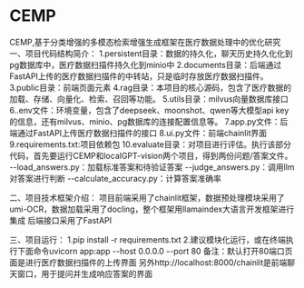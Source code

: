 # CEMP
CEMP,基于分类增强的多模态检索增强生成框架在医疗数据处理中的优化研究
一、项目代码结构简介：
1.persistent目录：数据的持久化，聊天历史持久化化到pg数据库中，医疗数据扫描件持久化到minio中
2.documents目录：后端通过FastAPI上传的医疗数据扫描件的中转站，只是临时存放医疗数据扫描件。
3.public目录：前端页面元素
4.rag目录：本项目的核心源码，包含了医疗数据的加载、存储、向量化、检索、召回等功能。
5.utils目录：milvus向量数据库接口
6..env文件：环境变量，包含了deepseek、moonshot、qwen等大模型api key的信息，还有milvus、minio、pg数据库的连接配置信息等。
7.app.py文件：后端通过FastAPI上传医疗数据扫描件的接口
8.ui.py文件：前端chainlit界面
9.requirements.txt:项目依赖包
10.evaluate目录：对项目进行评估。执行该部分代码，首先要运行CEMP和localGPT-vision两个项目，得到两份问题/答案文件。
    --load_answers.py：加载标准答案和待验证答案
    --judge_answers.py：调用llm对答案进行判断
    --calculate_accuracy.py：计算答案准确率

二、项目技术框架介绍：
项目前端采用了chainlit框架，数据预处理模块采用了umi-OCR，数据加载采用了docling，整个框架用llamaindex大语言开发框架进行集成
后端接口采用了FastAPI

三、项目运行：
1.pip install -r requirements.txt
2.建议模块化运行，或在终端执行下面命令uvicorn app:app --host 0.0.0.0 --port 80
备注：默认打开80端口页面是进行医疗数据扫描件的上传界面
另外http://localhost:8000/chainlit是前端聊天窗口，用于提问并生成响应答案的界面

